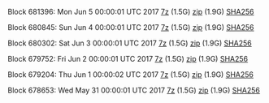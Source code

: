 Block 681396: Mon Jun  5 00:00:01 UTC 2017 [7z](https://transfer.sh/SisRV/bootstrap.dat.20170605.7z) (1.5G) [zip](https://transfer.sh/hhhwt/bootstrap.dat.20170605.zip) (1.9G) [SHA256](https://transfer.sh/11v1rt/sha256.txt)

Block 680845: Sun Jun  4 00:00:01 UTC 2017 [7z](https://transfer.sh/13XCPw/bootstrap.dat.20170604.7z) (1.5G) [zip](https://transfer.sh/HJlm8/bootstrap.dat.20170604.zip) (1.9G) [SHA256](https://transfer.sh/HAVc/sha256.txt)

Block 680302: Sat Jun  3 00:00:01 UTC 2017 [7z](https://transfer.sh/qFijk/bootstrap.dat.20170603.7z) (1.5G) [zip](https://transfer.sh/4kBmt/bootstrap.dat.20170603.zip) (1.9G) [SHA256](https://transfer.sh/9z5PH/sha256.txt)

Block 679752: Fri Jun  2 00:00:01 UTC 2017 [7z](https://transfer.sh/f7dZb/bootstrap.dat.20170602.7z) (1.5G) [zip](https://transfer.sh/Txv1M/bootstrap.dat.20170602.zip) (1.9G) [SHA256](https://transfer.sh/nELJ5/sha256.txt)

Block 679204: Thu Jun  1 00:00:02 UTC 2017 [7z](https://transfer.sh/qBEDz/bootstrap.dat.20170601.7z) (1.5G) [zip](https://transfer.sh/Dc4M1/bootstrap.dat.20170601.zip) (1.9G) [SHA256](https://transfer.sh/olZM4/sha256.txt)

Block 678653: Wed May 31 00:00:01 UTC 2017 [7z](https://transfer.sh/PFiJF/bootstrap.dat.20170531.7z) (1.5G) [zip](https://transfer.sh/wdKlB/bootstrap.dat.20170531.zip) (1.9G) [SHA256](https://transfer.sh/zO9ry/sha256.txt)
